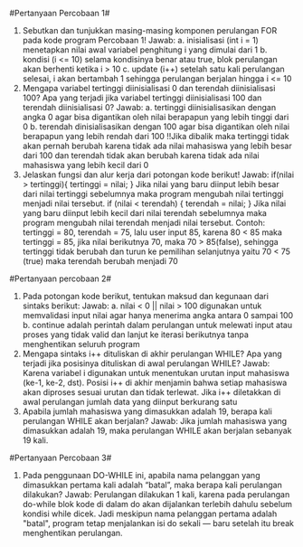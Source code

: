 #Pertanyaan Percobaan 1#
1. Sebutkan dan tunjukkan masing-masing komponen perulangan FOR pada kode program Percobaan 1!
Jawab: 
a. inisialisasi (int i = 1) menetapkan nilai awal variabel penghitung i yang dimulai dari 1
b. kondisi (i <= 10) selama kondisinya benar atau true, blok perulangan akan berhenti ketika i > 10
c. update (i++) setelah satu kali perulangan selesai, i akan bertambah 1 sehingga perulangan berjalan hingga i <= 10
2. Mengapa variabel tertinggi diinisialisasi 0 dan terendah diinisialisasi 100? Apa yang terjadi jika 
variabel tertinggi diinisialisasi 100 dan terendah diinisialisasi 0?
Jawab: 
a. tertinggi diinisialisasikan dengan angka 0 agar bisa digantikan oleh nilai berapapun yang lebih tinggi dari 0
b. terendah dinisialisasikan dengan 100 agar bisa digantikan oleh nilai berapapun yang lebih rendah dari 100
!!Jika dibalik maka tertinggi tidak akan pernah berubah karena tidak ada nilai mahasiswa yang lebih besar dari 100 dan terendah tidak akan berubah karena tidak ada nilai mahasiswa yang lebih kecil dari 0
3. Jelaskan fungsi dan alur kerja dari potongan kode berikut!
Jawab:
if(nilai > tertinggi){
    tertinggi = nilai;
} Jika nilai yang baru diinput lebih besar dari nilai tertinggi sebelumnya maka program mengubah nilai tertinggi menjadi nilai tersebut.
if (nilai < terendah) {
    terendah = nilai;
} Jika nilai yang baru diinput lebih kecil dari nilai terendah sebelumnya maka program mengubah nilai terendah menjadi nilai tersebut.
Contoh: tertinggi = 80, terendah = 75, lalu user input 85, karena 80 < 85 maka tertinggi = 85, jika nilai berikutnya 70, maka 70 > 85(false), sehingga tertinggi tidak berubah dan turun ke pemilihan selanjutnya yaitu 70 < 75 (true) maka terendah berubah menjadi 70

#Pertanyaan percobaan 2#
1. Pada potongan kode berikut, tentukan maksud dan kegunaan dari sintaks berikut:
Jawab:
a. nilai < 0 || nilai > 100 digunakan untuk memvalidasi input nilai agar hanya menerima angka antara 0 sampai 100
b. continue adalah perintah dalam perulangan untuk melewati input atau proses yang tidak valid dan lanjut ke iterasi berikutnya tanpa menghentikan seluruh program 
2. Mengapa sintaks i++ dituliskan di akhir perulangan WHILE? Apa yang terjadi jika posisinya dituliskan di awal perulangan WHILE?
Jawab:
Karena variabel i digunakan untuk menentukan urutan input mahasiswa (ke-1, ke-2, dst). Posisi i++ di akhir menjamin bahwa setiap mahasiswa akan diproses sesuai urutan dan tidak terlewat. Jika i++ diletakkan di awal perulangan jumlah data yang diinput berkurang satu
3. Apabila jumlah mahasiswa yang dimasukkan adalah 19, berapa kali perulangan WHILE akan berjalan?
Jawab: 
Jika jumlah mahasiswa yang dimasukkan adalah 19, maka perulangan WHILE akan berjalan sebanyak 19 kali.

#Pertanyaan Percobaan 3#
1. Pada penggunaan DO-WHILE ini, apabila nama pelanggan yang dimasukkan pertama kali adalah “batal”, maka berapa kali perulangan dilakukan?
Jawab:
Perulangan dilakukan 1 kali, karena pada perulangan do-while blok kode di dalam do akan dijalankan terlebih dahulu sebelum kondisi while dicek.
Jadi meskipun nama pelanggan pertama adalah "batal", program tetap menjalankan isi do sekali — baru setelah itu break menghentikan perulangan.